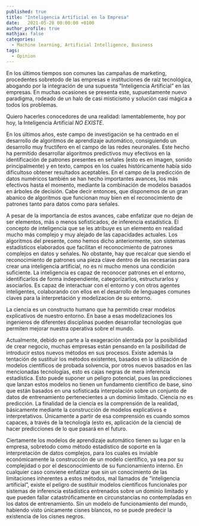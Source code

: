 ```yaml
---
published: true
title: "Inteligencia Artificial en la Empresa"
date:   2021-05-28 00:00:00 +0100
author_profile: true
mathjax: false
categories:
  - Machine learning, Artificial Intelligence, Business
tags:
  - Opinion
---
```


En los últimos tiempos son comunes las campañas de marketing, procedentes sobretodo de las empresas e instituciones de raíz tecnológica, abogando por la integración de una supuesta “Inteligencia Artificial” en las empresas. En muchas ocasiones se presenta este, supuestamente nuevo paradigma, rodeado de un halo de casi misticismo y solución casi mágica a todos los problemas.

Quiero hacerles conocedores de una realidad: lamentablemente, hoy por hoy, la Inteligencia Artificial *NO EXISTE*.

En los últimos años, este campo de investigación se ha centrado en el desarrollo de algoritmos de aprendizaje automático, consiguiendo un desarrollo muy fructífero en el campo de las redes neuronales. Este hecho ha permitido desarrollar algoritmos predictivos muy efectivos en la identificación de patrones presentes en señales (esto es en imagen, sonido principalmente) y en texto, campos en los cuales históricamente había sido dificultoso obtener resultados aceptables. En el campo de la predicción de datos numéricos también se han hecho importantes avances, los más efectivos hasta el momento, mediante la combinación de modelos basados en árboles de decisión. Cabe decir entonces, que disponemos de un gran abanico de algoritmos que funcionan muy bien en el reconocimiento de patrones tanto para datos como para señales. 

A pesar de la importancia de estos avances, cabe enfatizar que no dejan de ser elementos, más o menos sofisticados, de inferencia estadística. El concepto de inteligencia que se les atribuye es un elemento en realidad mucho más complejo y muy alejado de las capacidades actuales. Los algoritmos del presente, como hemos dicho anteriormente, son sistemas estadísticos elaborados que facilitan el reconocimiento de patrones complejos en datos y señales. No obstante, hay que recalcar que siendo el reconocimiento de patrones una pieza clave dentro de las necesarias para crear una inteligencia artificial, no es ni mucho menos una condición suficiente. La inteligencia es capaz de reconocer patrones en el entorno, identificarlos de forma independiente, categorizarlos, estructurarlos y asociarlos. Es capaz de interactuar con el entorno y con otros agentes inteligentes, colaborando con ellos en el desarrollo de lenguages comunes claves para la interpretación y modelizacion de su entorno. 

La ciencia es un constructo humano que ha permitido crear modelos explicativos de nuestro entorno. En base a esas modelizaciones los ingenieros de diferentes disciplinas pueden desarrollar tecnologías que permiten mejorar nuestra operativa sobre el mundo.

Actualmente, debido en parte a la exageración alentada por la posibilidad de crear negocio, muchas empresas están pensando en la posibilidad de introducir estos nuevos métodos en sus procesos. Existe además la tentación de sustituir los métodos existentes, basados en la utilización de modelos científicos de probada solvencia, por otros nuevos basados en las mencionadas tecnologías, esto es cajas negras de mera inferencia estadística. Esto puede suponer un peligro potencial, pues las predicciones que lanzan estos modelos no tienen un fundamento científico de base, sino que están basados en una sofisticada interpolación sobre un conjunto de datos de entrenamiento pertenecientes a un dominio limitado. Ciencia no es predicción. La finalidad de la ciencia es la comprensión de la realidad, básicamente mediante la construcción de modelos explicativos e interpretativos. Únicamente a partir de esa comprensión es cuando somos capaces, a través de la tecnología (esto es, aplicación de la ciencia) de hacer predicciones de lo que pasará en el futuro.

Ciertamente los modelos de aprendizaje automático tienen su lugar en la empresa, sobretodo como método estadistico de soporte en la interpretación de datos complejos, para los cuales es inviable económicamente la construcción de un modelo científico, ya sea por su complejidad o por el desconocimiento de su funcionamiento interno. En cualquier caso conviene enfatizar que sin un conocimiento de las limitaciones inherentes a estos métodos, mal llamados de “inteligencia artificial”, existe el peligro de sustituir modelos científicos funcionales por sistemas de inferencia estadística entrenados sobre un dominio limitado y que pueden fallar catastróficamente en circunstancias no contempladas en los datos de entrenamiento. Sin un modelo de funcionamiento del mundo, habiendo visto únicamente cisnes blancos, no se puede predecir la existencia de los cisnes negros.
